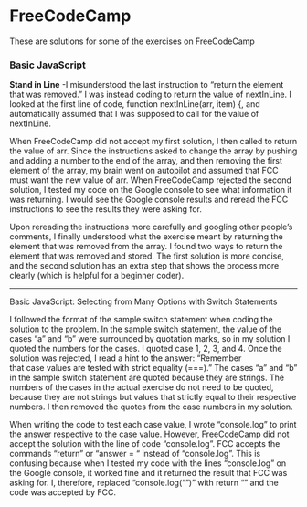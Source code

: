 # FreeCodeCamp
These are solutions for some of the exercises on FreeCodeCamp

### Basic JavaScript
**Stand in Line**
-I misunderstood the last instruction to “return the element that was removed.” I was instead coding to return the value of nextInLine. I looked at the first line of code, function nextInLine(arr, item) {, and automatically assumed that I was supposed to call for the value of nextInLine. 

When FreeCodeCamp did not accept my first solution, I then called to return the value of arr. Since the instructions asked to change the array by pushing and adding a number to the end of the array, and then removing the first element of the array, my brain went on autopilot and assumed that FCC must want the new value of arr. When FreeCodeCamp rejected the second solution, I tested my code on the Google console to see what information it was returning. I would see the Google console results and reread the FCC instructions to see the results they were asking for. 

Upon rereading the instructions more carefully and googling other people’s comments, I finally understood what the exercise meant by returning the element that was removed from the array. I found two ways to return the element that was removed and stored. The first solution is more concise, and the second solution has an extra step that shows the process more clearly (which is helpful for a beginner coder). 

-----------------------------

Basic JavaScript: Selecting from Many Options with Switch Statements

I followed the format of the sample switch statement when coding the solution to the problem. In the sample switch statement, the value of the cases “a” and “b” were surrounded by quotation marks, so in my solution I quoted the numbers for the cases. I quoted case 1, 2, 3, and 4. Once the solution was rejected, I read a hint to the answer: “Remember that case values are tested with strict equality (===).” The cases “a” and “b” in the sample switch statement are quoted because they are strings. The numbers of the cases in the actual exercise do not need to be quoted, because they are not strings but values that strictly equal to their respective numbers. I then removed the quotes from the case numbers in my solution. 

When writing the code to test each case value, I wrote “console.log” to print the answer respective to the case value.  However, FreeCodeCamp did not accept the solution with the line of code “console.log”. FCC accepts the commands “return” or “answer = “ instead of “console.log”. This is confusing because when I tested my code with the lines “console.log” on the Google console, it worked fine and it returned the result that FCC was asking for. I, therefore, replaced “console.log(“”)” with return “” and the code was accepted by FCC.
